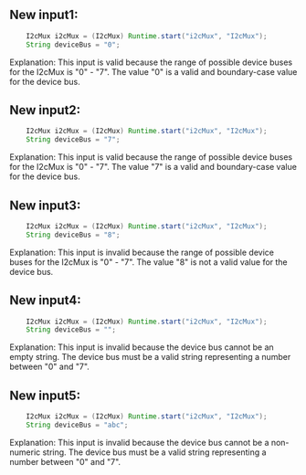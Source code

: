 ## New input1:
```java
    I2cMux i2cMux = (I2cMux) Runtime.start("i2cMux", "I2cMux");
    String deviceBus = "0";
```
Explanation: This input is valid because the range of possible device buses for the I2cMux is "0" - "7". The value "0" is a valid and boundary-case value for the device bus.

## New input2:
```java
    I2cMux i2cMux = (I2cMux) Runtime.start("i2cMux", "I2cMux");
    String deviceBus = "7";
```
Explanation: This input is valid because the range of possible device buses for the I2cMux is "0" - "7". The value "7" is a valid and boundary-case value for the device bus.

## New input3:
```java
    I2cMux i2cMux = (I2cMux) Runtime.start("i2cMux", "I2cMux");
    String deviceBus = "8";
```
Explanation: This input is invalid because the range of possible device buses for the I2cMux is "0" - "7". The value "8" is not a valid value for the device bus.

## New input4:
```java
    I2cMux i2cMux = (I2cMux) Runtime.start("i2cMux", "I2cMux");
    String deviceBus = "";
```
Explanation: This input is invalid because the device bus cannot be an empty string. The device bus must be a valid string representing a number between "0" and "7".

## New input5:
```java
    I2cMux i2cMux = (I2cMux) Runtime.start("i2cMux", "I2cMux");
    String deviceBus = "abc";
```
Explanation: This input is invalid because the device bus cannot be a non-numeric string. The device bus must be a valid string representing a number between "0" and "7".
